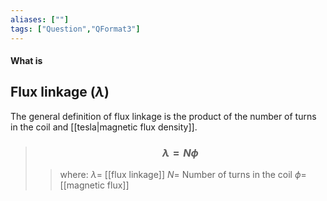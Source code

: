 ```yaml
---
aliases: [""]
tags: ["Question","QFormat3"]
---
```


#### What is
## Flux linkage ($\lambda$)
The general definition of flux linkage is the product of the number of turns in the coil and [[tesla|magnetic flux density]].


> ### $$ \lambda = N \phi $$ 
>> where:
>> $\lambda=$ [[flux linkage]]
>> $N=$ Number of turns in the coil
>> $\phi=$ [[magnetic flux]]

